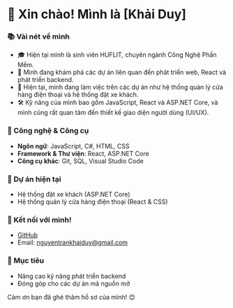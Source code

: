 # 👋 Xin chào! Mình là [Khải Duy]

### 📚 Vài nét về mình
- 🎓 Hiện tại mình là sinh viên HUFLIT, chuyên ngành Công Nghệ Phần Mềm.
- 🌱 Mình đang khám phá các dự án liên quan đến phát triển web, React và phát triển backend.
- 💼 Hiện tại, mình đang làm việc trên các dự án như hệ thống quản lý cửa hàng điện thoại và hệ thống đặt xe khách.
- 🛠️ Kỹ năng của mình bao gồm JavaScript, React và ASP.NET Core, và mình cũng rất quan tâm đến thiết kế giao diện người dùng (UI/UX).

### 🔧 Công nghệ & Công cụ
- **Ngôn ngữ**: JavaScript, C#, HTML, CSS
- **Framework & Thư viện**: React, ASP.NET Core
- **Công cụ khác**: Git, SQL, Visual Studio Code

### 🚀 Dự án hiện tại
- Hệ thống đặt xe khách (ASP.NET Core)
- Hệ thống quản lý cửa hàng điện thoại (React & CSS)

### 💬 Kết nối với mình!
- [GitHub](https://github.com/NguyenTranKhaiDuy)
- Email: nguyentrankhaiduy@gmail.com

### 🎯 Mục tiêu
- Nâng cao kỹ năng phát triển backend
- Đóng góp cho các dự án mã nguồn mở

Cảm ơn bạn đã ghé thăm hồ sơ của mình! 😊
